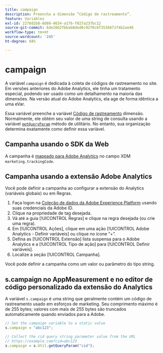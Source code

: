 ```yaml
---
title: campaign
description: Preencha a dimensão “Código de rastreamento”.
feature: Variables
exl-id: 2278d2b8-8d60-4634-a176-f027a237bc12
source-git-commit: 6de20d2fbbab6ded6c92f0c6f3536671f4b2ae46
workflow-type: tm+mt
source-wordcount: '245'
ht-degree: 68%

---
```


# campaign

A variável `campaign` é dedicada à coleta de códigos de rastreamento no site. Em versões anteriores do Adobe Analytics, ele tinha um tratamento especial, podendo ser usado como um detalhamento na maioria das dimensões. Na versão atual do Adobe Analytics, ela age de forma idêntica a uma eVar.

Essa variável preenche a variável [Código de rastreamento](/help/components/dimensions/tracking-code.md) dimensão. Normalmente, ele obtém seu valor de uma string de consulta usando a variável [`getQueryParam`](/help/implement/vars/plugins/getqueryparam.md) método de utilitário. No entanto, sua organização determina exatamente como definir essa variável.

## Campanha usando o SDK da Web

A campanha é [mapeado para Adobe Analytics](https://experienceleague.adobe.com/docs/analytics/implementation/aep-edge/variable-mapping.html?lang=pt-BR) no campo XDM `marketing.trackingCode`.

## Campanha usando a extensão Adobe Analytics

Você pode definir a campanha ao configurar a extensão do Analytics (variáveis globais) ou em Regras.

1. Faça logon na [Coleção de dados da Adobe Experience Platform](https://experience.adobe.com/data-collection) usando suas credenciais da Adobe ID.
2. Clique na propriedade de tag desejada.
3. Vá até a guia [!UICONTROL Regras] e clique na regra desejada (ou crie uma regra).
4. Em [!UICONTROL Ações], clique em uma ação [!UICONTROL Adobe Analytics - Definir variáveis] ou clique no ícone “+”.
5. Defina as [!UICONTROL Extensão] lista suspensa para o Adobe Analytics e a [!UICONTROL Tipo de ação] para [!UICONTROL Definir variáveis].
6. Localize a seção [!UICONTROL Campanha].

Você pode definir a campanha como um valor ou parâmetro do tipo string.

## s.campaign no AppMeasurement e no editor de código personalizado da extensão do Analytics

A variável `s.campaign` é uma string que geralmente contém um código de rastreamento usado em esforços de marketing. Seu comprimento máximo é de 255 bytes; valores com mais de 255 bytes são truncados automaticamente quando enviados para a Adobe.

```js
// Set the campaign variable to a static value
s.campaign = "abc123";

// Collect the cid query string parameter value from the URL
// https://example.com?cid=abc123
s.campaign = s.Util.getQueryParam("cid");
```
